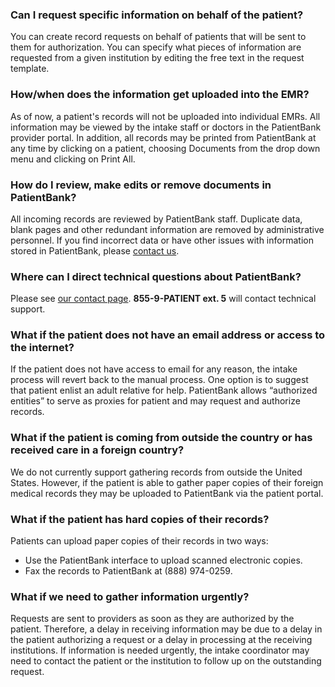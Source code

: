 
### Can I request specific information on behalf of the patient?

You can create record requests on behalf of patients that will be sent to them for authorization. You can specify what  pieces of information are requested from a given institution by editing the free text in the request template.

### How/when does the information get uploaded into the EMR?

As of now, a patient's records will not be uploaded into individual EMRs. All information may be viewed by the intake staff or doctors in the PatientBank provider portal. In addition, all records may be printed from PatientBank at any time by clicking on a patient, choosing Documents from the drop down menu and clicking on Print All. 

### How do I review, make edits or remove documents in PatientBank?

All incoming records are reviewed by PatientBank staff. Duplicate data, blank pages and other redundant information are removed by administrative personnel. If you find incorrect data or have other issues with information stored in PatientBank, please [contact us](/contact).

### Where can I direct technical questions about PatientBank?

Please see [our contact page](/contact). **855-9-PATIENT ext. 5** will contact technical support.

### What if the patient does not have an email address or access to the internet?

If the patient does not have access to email for any reason, the intake process will revert back to the manual process. One option is to suggest that patient enlist an adult relative for help. PatientBank allows “authorized entities” to serve as proxies for patient and may request and authorize records. 

### What if the patient is coming from outside the country or has received care in a foreign country?

We do not currently support gathering records from outside the United States. However, if the patient is able to gather paper copies of their foreign medical records they may be uploaded to PatientBank via the patient portal. 

### What if the patient has hard copies of their records?

Patients can upload paper copies of their records in two ways:

- Use the PatientBank interface to upload scanned electronic copies.
- Fax the records to PatientBank at (888) 974-0259.

### What if we need to gather information urgently?

Requests are sent to providers as soon as they are authorized by the patient. Therefore, a delay in receiving information may be due to a delay in the patient authorizing a request or a delay in processing at the receiving institutions. If information is needed urgently, the intake coordinator may need to contact the patient or the institution to follow up on the outstanding request.
